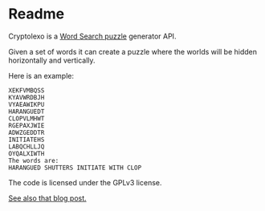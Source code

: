 # Readme

Cryptolexo is a [Word Search puzzle](http://en.wikipedia.org/wiki/Word_search) generator API.

Given a set of words it can create a puzzle where the worlds will be
hidden horizontally and vertically.

Here is an example:

    XEKFVMBQSS
    KYAVWRDBJH
    VYAEAWIKPU
    HARANGUEDT
    CLOPVLMHWT
    RGEPAXJWIE
    ADWZGEDDTR
    INITIATEHS
    LABQCHLLJQ
    OYQALXIWTH    
    The words are:
    HARANGUED SHUTTERS INITIATE WITH CLOP 
    
The code is licensed under the GPLv3 license.

[See also that blog post.](http://masterex.github.io/archive/2014/01/31/cryptolexo.html)
